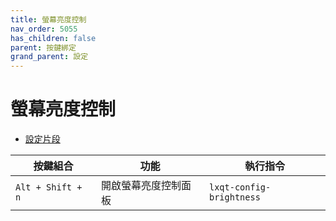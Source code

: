 ```yaml
---
title: 螢幕亮度控制
nav_order: 5055
has_children: false
parent: 按鍵綁定
grand_parent: 設定
---
```



# 螢幕亮度控制

* [設定片段](https://github.com/samwhelp/lubuntu-adjustment/tree/main/prototype/main/lxqt-config/Main/asset/overlay/etc/skel/.config/openbox/helper/share/gen/openbox-gen-rc/Section/Keybind/MonitorBrightness.php#L16-L24)

| 按鍵組合          | 功能             | 執行指令                                    |
| ----------------- | ---------------- | ------------------------------------------- |
| `Alt + Shift + n` | 開啟螢幕亮度控制面板 | `lxqt-config-brightness`                       |
